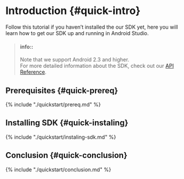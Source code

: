 # Introduction {#quick-intro}

Follow this tutorial if you haven’t installed the our SDK yet, here you will learn how to get our SDK up and running in Android Studio.

> #### info::
> Note that we support Android 2.3 and higher.
> <br>For more detailed information about the SDK, check out our [API Reference](http://parseplatform.org/Parse-SDK-Android/api/ "Parse-SDK-Android").

## Prerequisites {#quick-prereq}
{% include "./quickstart/prereq.md" %}

## Installing SDK {#quick-instaling}
{% include "./quickstart/instaling-sdk.md" %}

## Conclusion {#quick-conclusion}
{% include "./quickstart/conclusion.md" %}






